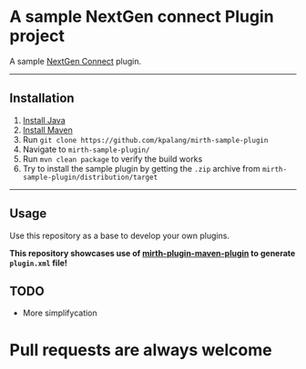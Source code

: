 # A sample NextGen connect Plugin project

A sample [NextGen Connect](https://github.com/nextgenhealthcare/connect) plugin.

---

## Installation
1. [Install Java](https://www.javatpoint.com/javafx-how-to-install-java)
2. [Install Maven](https://www.javatpoint.com/how-to-install-maven)
3. Run `git clone https://github.com/kpalang/mirth-sample-plugin`
4. Navigate to `mirth-sample-plugin/`
5. Run `mvn clean package` to verify the build works
6. Try to install the sample plugin by getting the `.zip` archive from `mirth-sample-plugin/distribution/target`
---

## Usage

Use this repository as a base to develop your own plugins.

**This repository showcases use of [mirth-plugin-maven-plugin](https://github.com/kpalang/mirth-plugin-maven-plugin) to generate `plugin.xml` file!**


## TODO
* More simplifycation

# Pull requests are always welcome
